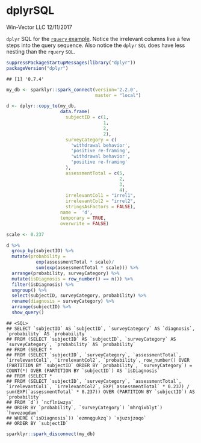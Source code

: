 dplyrSQL
================
Win-Vector LLC
12/11/2017

`dplyr` SQL for the [`rquery` example](https://winvector.github.io/rquery/). Notice the irrelevant columns live a few steps into the query sequence. Also notice the `dplyr` `SQL` does have less nesting than the `rquery` `SQL`.

``` r
suppressPackageStartupMessages(library("dplyr"))
packageVersion("dplyr")
```

    ## [1] '0.7.4'

``` r
my_db <- sparklyr::spark_connect(version='2.2.0', 
                                 master = "local")

d <- dplyr::copy_to(my_db,
                    data.frame(
                      subjectID = c(1,
                                    1,
                                    2,
                                    2),
                      surveyCategory = c(
                        'withdrawal behavior',
                        'positive re-framing',
                        'withdrawal behavior',
                        'positive re-framing'
                      ),
                      assessmentTotal = c(5,
                                          2,
                                          3,
                                          4),
                      irrelevantCol1 = "irrel1",
                      irrelevantCol2 = "irrel2",
                      stringsAsFactors = FALSE),
                    name =  'd',
                    temporary = TRUE,
                    overwrite = FALSE)

scale <- 0.237

d %>%
  group_by(subjectID) %>%
  mutate(probability =
           exp(assessmentTotal * scale)/
           sum(exp(assessmentTotal * scale))) %>%
  arrange(probability, surveyCategory) %>%
  mutate(isDiagnosis = row_number() == n()) %>%
  filter(isDiagnosis) %>%
  ungroup() %>%
  select(subjectID, surveyCategory, probability) %>%
  rename(diagnosis = surveyCategory) %>%
  arrange(subjectID) %>%
  show_query()
```

    ## <SQL>
    ## SELECT `subjectID` AS `subjectID`, `surveyCategory` AS `diagnosis`, `probability` AS `probability`
    ## FROM (SELECT `subjectID` AS `subjectID`, `surveyCategory` AS `surveyCategory`, `probability` AS `probability`
    ## FROM (SELECT *
    ## FROM (SELECT `subjectID`, `surveyCategory`, `assessmentTotal`, `irrelevantCol1`, `irrelevantCol2`, `probability`, row_number() OVER (PARTITION BY `subjectID` ORDER BY `probability`, `surveyCategory`) = COUNT(*) OVER (PARTITION BY `subjectID`) AS `isDiagnosis`
    ## FROM (SELECT *
    ## FROM (SELECT `subjectID`, `surveyCategory`, `assessmentTotal`, `irrelevantCol1`, `irrelevantCol2`, EXP(`assessmentTotal` * 0.237) / sum(EXP(`assessmentTotal` * 0.237)) OVER (PARTITION BY `subjectID`) AS `probability`
    ## FROM `d`) `ncflniwzya`
    ## ORDER BY `probability`, `surveyCategory`) `mhrqixblyt`) `huvezogdam`
    ## WHERE (`isDiagnosis`)) `ezmnqgukzq`) `xjuzsjzoqo`
    ## ORDER BY `subjectID`

``` r
sparklyr::spark_disconnect(my_db)
```
